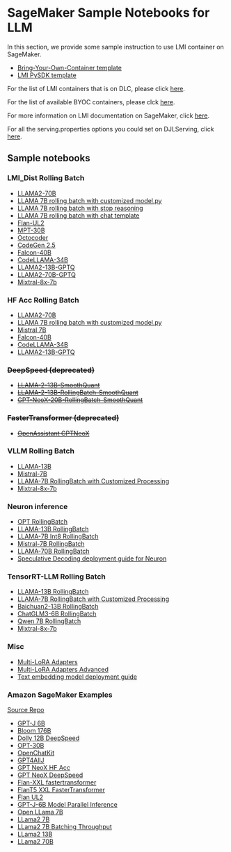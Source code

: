 # SageMaker Sample Notebooks for LLM

In this section, we provide some sample instruction to use LMI container on SageMaker.

- [Bring-Your-Own-Container template](BYOC_template_with_LMI_solution.ipynb)
- [LMI PySDK template](pysdk_template_with_LMI_solution.ipynb)

For the list of LMI containers that is on DLC, please
click [here](https://github.com/aws/deep-learning-containers/blob/master/available_images.md#large-model-inference-containers).

For the list of available BYOC containers, please
clck [here](https://hub.docker.com/r/deepjavalibrary/djl-serving/tags).

For more information on LMI documentation on SageMaker,
click [here](https://docs.aws.amazon.com/sagemaker/latest/dg/realtime-endpoints-large-model-inference.html).

For all the serving.properties options you could set on DJLServing,
click [here](https://docs.djl.ai/docs/serving/serving/docs/modes.html#servingproperties).

## Sample notebooks

### LMI_Dist Rolling Batch

- [LLAMA2-70B](sample-llm/rollingbatch_deploy_llama2_70b.ipynb)
- [LLAMA 7B rolling batch with customized model.py](sample-llm/rollingbatch_llama_7b_customized_preprocessing.ipynb)
- [LLAMA 7B rolling batch with stop reasoning](sample-llm/rollingbatch_llama_7b_stop_reason.ipynb)
- [LLAMA 7B rolling batch with chat template](sample-llm/rollingbatch_llama_7b_chat.ipynb)
- [Flan-UL2](sample-llm/rollingbatch_deploy_flan_ul2.ipynb)
- [MPT-30B](sample-llm/rollingbatch_deploy_mpt_30b.ipynb)
- [Octocoder](sample-llm/rollingbatch_deploy_octocoder_w_pagedattn.ipynb)
- [CodeGen 2.5](sample-llm/rollingbatch_deploy_codegen25_7b.ipynb)
- [Falcon-40B](sample-llm/rollingbatch_deploy_falcon_40b.ipynb)
- [CodeLLAMA-34B](sample-llm/rollingbatch_deploy_codellama_34b.ipynb)
- [LLAMA2-13B-GPTQ](sample-llm/rollingbatch_deploy_llama2-13b-gptq.ipynb)
- [LLAMA2-70B-GPTQ](sample-llm/rollingbatch_deploy_llama2-70b-gptq.ipynb)
- [Mixtral-8x-7b](sample-llm/lmi_dist_rollingbatch_deploy_mixtral_8x7b.ipynb)

### HF Acc Rolling Batch

- [LLAMA2-70B](sample-llm/hf_acc_deploy_llama2_70b.ipynb)
- [LLAMA 7B rolling batch with customized model.py](sample-llm/hf_acc_deploy_llama_7b_customized_preprocessing.ipynb)
- [Mistral 7B](sample-llm/hf_acc_deploy_mistral_7b.ipynb)
- [Falcon-40B](sample-llm/hf_acc_deploy_falcon_40b.ipynb)
- [CodeLLAMA-34B](sample-llm/hf_acc_deploy_codellama_34b.ipynb)
- [LLAMA2-13B-GPTQ](sample-llm/hf_acc_deploy_llama2_13b_gptq.ipynb)

### <del>DeepSpeed (deprecated)</del>

- <del>[LLAMA-2-13B-SmoothQuant](sample-llm/deprecated/ds_deploy_llama2-13b-smoothquant.ipynb)</del>
- <del>[LLAMA-2-13B-RollingBatch-SmoothQuant](sample-llm/deprecated/ds_rollingbatch_deploy_llama2-13b-smoothquant.ipynb)</del>
- <del>[GPT-NeoX-20B-RollingBatch-SmoothQuant](sample-llm/deprecated/ds_rollingbatch_deploy_gpt-neox-20b-smoothquant.ipynb)</del>

### <del>FasterTransformer (deprecated)</del>

- <del>[OpenAssistant GPTNeoX](sample-llm/deprecated/fastertransformer_deploy_pythia12b_triton_mode.ipynb)</del>

### VLLM Rolling Batch

- [LLAMA-13B](sample-llm/vllm_deploy_llama_13b.ipynb)
- [Mistral-7B](sample-llm/vllm_deploy_mistral_7b.ipynb)
- [LLAMA-7B RollingBatch with Customized Processing](sample-llm/vllm_rollingbatch_deploy_customized_processing.ipynb)
- [Mixtral-8x-7b](sample-llm/vllm_rollingbatch_deploy_mixtral_8x7b.ipynb)

### Neuron inference

- [OPT RollingBatch](sample-llm/tnx_rollingbatch_deploy_opt.ipynb)
- [LLAMA-13B RollingBatch](sample-llm/tnx_rollingbatch_deploy_llama_13b.ipynb)
- [LLAMA-7B Int8 RollingBatch](sample-llm/tnx_rollingbatch_deploy_llama_7b_int8.ipynb)
- [Mistral-7B RollingBatch](sample-llm/tnx_rollingbatch_deploy_mistral_7b.ipynb)
- [LLAMA-70B RollingBatch](sample-llm/tnx_rollingbatch_deploy_llama_70b.ipynb)
- [Speculative Decoding deployment guide for Neuron](sample-llm/tnx_speculative_decoding_deploy_llama2_70b.ipynb)

### TensorRT-LLM Rolling Batch

- [LLAMA-13B RollingBatch](sample-llm/trtllm_rollingbatch_deploy_llama_13b.ipynb)
- [LLAMA-7B RollingBatch with Customized Processing](sample-llm/trtllm_rollingbatch_deploy_customized_processing.ipynb)
- [Baichuan2-13B RollingBatch](sample-llm/trtllm_rollingbatch_deploy_baichuan2_13b.ipynb)
- [ChatGLM3-6B RollingBatch](sample-llm/trtllm_rollingbatch_deploy_chatglm3_6b.ipynb)
- [Qwen 7B RollingBatch](sample-llm/trtllm_rollingbatch_deploy_qwen_7b.ipynb)
- [Mixtral-8x-7b](sample-llm/trtllm_rollingbatch_deploy_mixtral_8x7b.ipynb)

### Misc

- [Multi-LoRA Adapters](sample-llm/multi_lora_adapter_inference.ipynb)
- [Multi-LoRA Adapters Advanced](sample-llm/multi_lora_adapter_inference_advanced.ipynb)
- [Text embedding model deployment guide](sample-llm/text_embedding_deploy_bert.ipynb)

### Amazon SageMaker Examples

[Source Repo](https://github.com/aws/amazon-sagemaker-examples/tree/main)

- [GPT-J 6B](https://github.com/aws/amazon-sagemaker-examples/blob/master/inference/generativeai/deepspeed/GPT-J-6B_DJLServing_with_PySDK.ipynb)
- [Bloom 176B](https://github.com/aws/amazon-sagemaker-examples/blob/master/inference/nlp/realtime/llm/bloom_176b/djl_deepspeed_deploy.ipynb)
- [Dolly 12B DeepSpeed](https://github.com/aws/amazon-sagemaker-examples/blob/master/inference/generativeai/llm-workshop/deploy-dolly-12b/dolly-12b-deepspeed-sagemaker.ipynb)
- [OPT-30B](https://github.com/aws/amazon-sagemaker-examples/blob/master/inference/nlp/realtime/llm/opt30b/djl_deepspeed_deploy_opt30b_no_custom_inference_code.ipynb)
- [OpenChatKit](https://github.com/aws/amazon-sagemaker-examples/blob/master/inference/generativeai/llm-workshop/lab4-openchatkit/deploy_openchatkit_on_sagemaker.ipynb)
- [GPT4AllJ](https://github.com/aws/amazon-sagemaker-examples/blob/master/inference/generativeai/llm-workshop/lab8-Inferentia2-gpt4all-j/inferentia2-llm-GPT4allJ.ipynb)
- [GPT NeoX HF Acc](https://github.com/aws/amazon-sagemaker-examples/blob/master/inference/generativeai/llm-workshop/lab3-optimize-llm/djl_accelerate_deploy_g5_12x_GPT_NeoX.ipynb)
- [GPT NeoX DeepSpeed](https://github.com/aws/amazon-sagemaker-examples/blob/master/inference/generativeai/llm-workshop/lab3-optimize-llm/g5_24xlarge/djl_deepspeed_deploy_GPT_NeoX.ipynb)
- [Flan-XXL fastertransformer](https://github.com/aws/amazon-sagemaker-examples/blob/master/inference/generativeai/llm-workshop/lab5-flan-t5-xxl/flan-xxl-sagemaker-fastertransformer-smaster.ipynb)
- [FlanT5 XXL FasterTransformer](https://github.com/aws/amazon-sagemaker-examples/blob/master/inference/generativeai/llm-workshop/lab5-flan-t5-xxl/flant5-xxl-fastertransformer-no-code.ipynb)
- [Flan UL2](https://github.com/aws/amazon-sagemaker-examples/blob/master/inference/generativeai/llm-workshop/flan-ul2-pySDK/flan-ul2-pySDK.ipynb)
- [GPT-J-6B Model Parallel Inference](https://github.com/aws/amazon-sagemaker-examples/blob/master/advanced_functionality/pytorch_deploy_large_GPT_model/GPT-J-6B-model-parallel-inference-DJL.ipynb)
- [Open LLama 7B](https://github.com/aws/amazon-sagemaker-examples/blob/master/inference/generativeai/llm-workshop/lab10-open-llama/open-llama-7b/open_llama_7b.ipynb)
- [LLama2 7B](https://github.com/aws/amazon-sagemaker-examples/blob/master/inference/generativeai/llm-workshop/lab11-llama2/meta-llama-2-7b-lmi.ipynb)
- [LLama2 7B Batching Throughput](https://github.com/aws/amazon-sagemaker-examples/blob/master/inference/generativeai/llm-workshop/llama2-7b-batching-throughput/llama2-7b-batching-throughput.ipynb)
- [LLama2 13B](https://github.com/aws/amazon-sagemaker-examples/blob/master/inference/generativeai/llm-workshop/lab11-llama2/meta-llama-2-13b-lmi.ipynb)
- [LLama2 70B](https://github.com/aws/amazon-sagemaker-examples/blob/master/inference/generativeai/llm-workshop/lab11-llama2/meta-llama-2-70b-lmi.ipynb)
